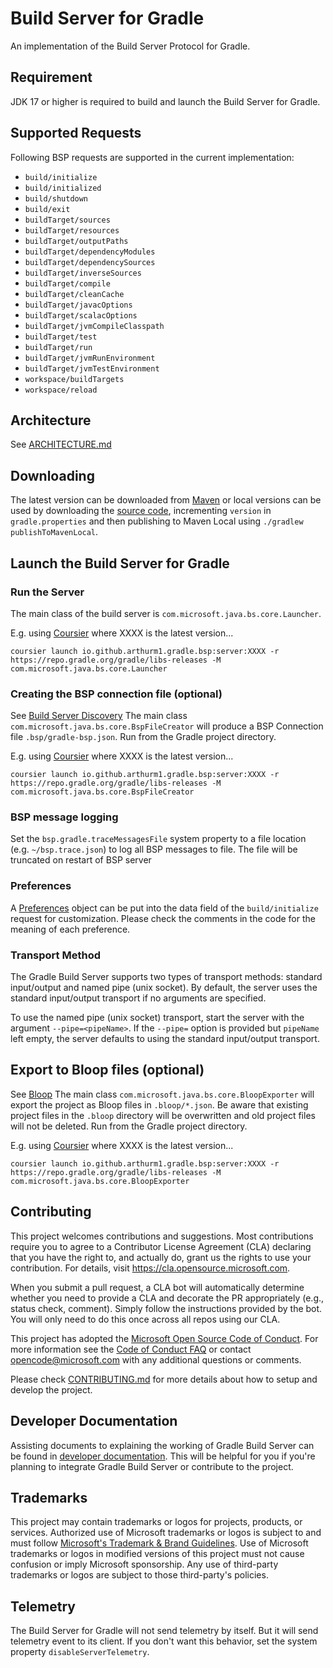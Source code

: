 # Build Server for Gradle

An implementation of the Build Server Protocol for Gradle.

## Requirement

JDK 17 or higher is required to build and launch the Build Server for Gradle.

## Supported Requests

Following BSP requests are supported in the current implementation:

- `build/initialize`
- `build/initialized`
- `build/shutdown`
- `build/exit`
- `buildTarget/sources`
- `buildTarget/resources`
- `buildTarget/outputPaths`
- `buildTarget/dependencyModules`
- `buildTarget/dependencySources`
- `buildTarget/inverseSources`
- `buildTarget/compile`
- `buildTarget/cleanCache`
- `buildTarget/javacOptions`
- `buildTarget/scalacOptions`
- `buildTarget/jvmCompileClasspath`
- `buildTarget/test`
- `buildTarget/run`
- `buildTarget/jvmRunEnvironment`
- `buildTarget/jvmTestEnvironment`
- `workspace/buildTargets`
- `workspace/reload`

## Architecture

See [ARCHITECTURE.md](./ARCHITECTURE.md)

## Downloading

The latest version can be downloaded from [Maven](https://central.sonatype.com/artifact/io.github.arthurm1.gradle.bsp/server/overview) or local versions can be used by downloading the [source code](https://github.com/arthurm1/build-server-for-gradle), incrementing `version` in `gradle.properties` and then publishing to Maven Local using `./gradlew publishToMavenLocal`.

## Launch the Build Server for Gradle

### Run the Server

The main class of the build server is `com.microsoft.java.bs.core.Launcher`.

E.g. using [Coursier](https://get-coursier.io/) where XXXX is the latest version...

```
coursier launch io.github.arthurm1.gradle.bsp:server:XXXX -r https://repo.gradle.org/gradle/libs-releases -M com.microsoft.java.bs.core.Launcher
```


### Creating the BSP connection file (optional)

See [Build Server Discovery](https://build-server-protocol.github.io/docs/overview/server-discovery#the-bsp-connection-details)
The main class `com.microsoft.java.bs.core.BspFileCreator` will produce a BSP Connection file `.bsp/gradle-bsp.json`.
Run from the Gradle project directory.

E.g. using [Coursier](https://get-coursier.io/) where XXXX is the latest version...

```
coursier launch io.github.arthurm1.gradle.bsp:server:XXXX -r https://repo.gradle.org/gradle/libs-releases -M com.microsoft.java.bs.core.BspFileCreator
```

### BSP message logging

Set the `bsp.gradle.traceMessagesFile` system property to a file location (e.g. `~/bsp.trace.json`) to log all BSP messages to file.  The file will be truncated on restart of BSP server

### Preferences

A [Preferences](./server/src/main/java/com/microsoft/java/bs/core/internal/model/Preferences.java) object can be put into the data field of the `build/initialize` request for customization. Please check the comments in the code for the meaning of each preference.

### Transport Method

The Gradle Build Server supports two types of transport methods: standard input/output and named pipe (unix socket). By default, the server uses the standard input/output transport if no arguments are specified.

To use the named pipe (unix socket) transport, start the server with the argument `--pipe=<pipeName>`. If the `--pipe=` option is provided but `pipeName` left empty, the server defaults to using the standard input/output transport.

## Export to Bloop files (optional)

See [Bloop](https://scalacenter.github.io/bloop/)
The main class `com.microsoft.java.bs.core.BloopExporter` will export the project as Bloop files in `.bloop/*.json`.
Be aware that existing project files in the `.bloop` directory will be overwritten and old project files will not be deleted.
Run from the Gradle project directory.

E.g. using [Coursier](https://get-coursier.io/) where XXXX is the latest version...

```
coursier launch io.github.arthurm1.gradle.bsp:server:XXXX -r https://repo.gradle.org/gradle/libs-releases -M com.microsoft.java.bs.core.BloopExporter
```

## Contributing

This project welcomes contributions and suggestions. Most contributions require you to agree to a Contributor License Agreement (CLA) declaring that you have the right to, and actually do, grant us the rights to use your contribution. For details, visit https://cla.opensource.microsoft.com.

When you submit a pull request, a CLA bot will automatically determine whether you need to provide a CLA and decorate the PR appropriately (e.g., status check, comment). Simply follow the instructions provided by the bot. You will only need to do this once across all repos using our CLA.

This project has adopted the [Microsoft Open Source Code of Conduct](https://opensource.microsoft.com/codeofconduct/). For more information see the [Code of Conduct FAQ](https://opensource.microsoft.com/codeofconduct/faq/) or contact [opencode@microsoft.com](mailto:opencode@microsoft.com) with any additional questions or comments.

Please check [CONTRIBUTING.md](./CONTRIBUTING.md) for more details about how to setup and develop the project.

## Developer Documentation

Assisting documents to explaining the working of Gradle Build Server can be found in [developer documentation](./docs/developer.md). This will be helpful for you if you're planning to integrate Gradle Build Server or contribute to the project.

## Trademarks

This project may contain trademarks or logos for projects, products, or services. Authorized use of Microsoft trademarks or logos is subject to and must follow [Microsoft's Trademark & Brand Guidelines](https://www.microsoft.com/en-us/legal/intellectualproperty/trademarks/usage/general). Use of Microsoft trademarks or logos in modified versions of this project must not cause confusion or imply Microsoft sponsorship. Any use of third-party trademarks or logos are subject to those third-party's policies.

## Telemetry

The Build Server for Gradle will not send telemetry by itself. But it will send telemetry event to its client. If you don't want this behavior, set the system property `disableServerTelemetry`.
